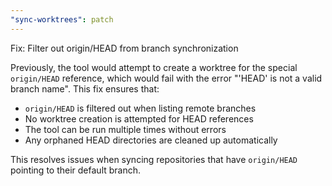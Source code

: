 ```yaml
---
"sync-worktrees": patch
---
```


Fix: Filter out origin/HEAD from branch synchronization

Previously, the tool would attempt to create a worktree for the special `origin/HEAD` reference, which would fail with the error "'HEAD' is not a valid branch name". This fix ensures that:

- `origin/HEAD` is filtered out when listing remote branches
- No worktree creation is attempted for HEAD references
- The tool can be run multiple times without errors
- Any orphaned HEAD directories are cleaned up automatically

This resolves issues when syncing repositories that have `origin/HEAD` pointing to their default branch.